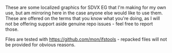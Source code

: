 These are some localized graphics for SDVX EG that I'm making for my own use, but am mirroring here in the case anyone else would like to use them. 
These are offered on the terms that you know what you're doing, as I will not be offering support aside genuine repo issues - feel free to report those.

Files are tested with https://github.com/mon/ifstools - repacked files will not be provided for obvious reasons.
